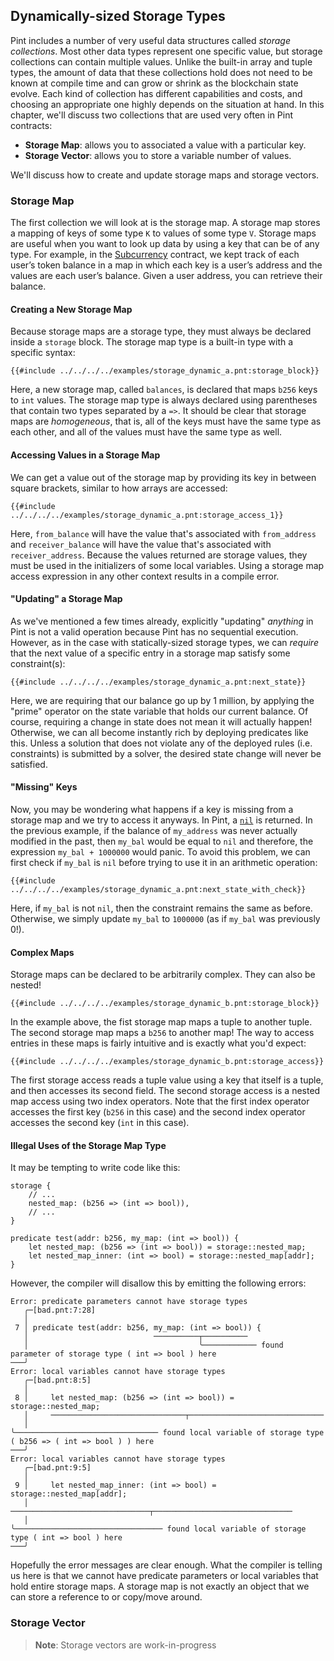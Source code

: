 ## Dynamically-sized Storage Types

Pint includes a number of very useful data structures called _storage collections_. Most other data
types represent one specific value, but storage collections can contain multiple values. Unlike the
built-in array and tuple types, the amount of data that these collections hold does not need to be
known at compile time and can grow or shrink as the blockchain state evolve. Each kind of collection
has different capabilities and costs, and choosing an appropriate one highly depends on the
situation at hand. In this chapter, we'll discuss two collections that are used very often in Pint
contracts:

- **Storage Map**: allows you to associated a value with a particular key.
- **Storage Vector**: allows you to store a variable number of values.

We'll discuss how to create and update storage maps and storage vectors.

### Storage Map

The first collection we will look at is the storage map. A storage map stores a mapping of keys of
some type `K` to values of some type `V`. Storage maps are useful when you want to look up data by
using a key that can be of any type. For example, in the [Subcurrency](../examples/subcurrency.md)
contract, we kept track of each user’s token balance in a map in which each key is a user’s address
and the values are each user’s balance. Given a user address, you can retrieve their balance.

#### Creating a New Storage Map

Because storage maps are a storage type, they must always be declared inside a `storage` block. The
storage map type is a built-in type with a specific syntax:

```pint
{{#include ../../../../examples/storage_dynamic_a.pnt:storage_block}}
```

Here, a new storage map, called `balances`, is declared that maps `b256` keys to `int` values. The
storage map type is always declared using parentheses that contain two types separated by a `=>`.
It should be clear that storage maps are _homogeneous_, that is, all of the keys must have the same
type as each other, and all of the values must have the same type as well.

#### Accessing Values in a Storage Map

We can get a value out of the storage map by providing its key in between square brackets, similar
to how arrays are accessed:

```pint
{{#include ../../../../examples/storage_dynamic_a.pnt:storage_access_1}}
```

Here, `from_balance` will have the value that's associated with `from_address` and
`receiver_balance` will have the value that's associated with `receiver_address`. Because the values
returned are storage values, they must be used in the initializers of some local variables. Using a
storage map access expression in any other context results in a compile error.

#### "Updating" a Storage Map

As we've mentioned a few times already, explicitly "updating" _anything_ in Pint is not a valid
operation because Pint has no sequential execution. However, as in the case with statically-sized
storage types, we can _require_ that the next value of a specific entry in a storage map satisfy
some constraint(s):

```pint
{{#include ../../../../examples/storage_dynamic_a.pnt:next_state}}
```

Here, we are requiring that our balance go up by 1 million, by applying the "prime" operator on the
state variable that holds our current balance. Of course, requiring a change in state does not mean
it will actually happen! Otherwise, we can all become instantly rich by deploying predicates like
this. Unless a solution that does not violate any of the deployed rules (i.e. constraints) is
submitted by a solver, the desired state change will never be satisfied.

#### "Missing" Keys

Now, you may be wondering what happens if a key is missing from a storage map and we try to access
it anyways. In Pint, a [`nil`](static.md#empty-state) is returned. In the previous example, if the
balance of `my_address` was never actually modified in the past, then `my_bal` would be equal to
`nil` and therefore, the expression `my_bal + 1000000` would panic. To avoid this problem, we can
first check if `my_bal` is `nil` before trying to use it in an arithmetic operation:

```pint
{{#include ../../../../examples/storage_dynamic_a.pnt:next_state_with_check}}
```

Here, if `my_bal` is not `nil`, then the constraint remains the same as before. Otherwise, we simply
update `my_bal` to `1000000` (as if `my_bal` was previously 0!).

#### Complex Maps

Storage maps can be declared to be arbitrarily complex. They can also be nested!

```pint
{{#include ../../../../examples/storage_dynamic_b.pnt:storage_block}}
```

In the example above, the fist storage map maps a tuple to another tuple. The second storage map
maps a `b256` to another map! The way to access entries in these maps is fairly intuitive and is
exactly what you'd expect:

```pint
{{#include ../../../../examples/storage_dynamic_b.pnt:storage_access}}
```

The first storage access reads a tuple value using a key that itself is a tuple, and then accesses
its second field. The second storage access is a nested map access using two index operators. Note
that the first index operator accesses the first key (`b256` in this case) and the second index
operator accesses the second key (`int` in this case).

#### Illegal Uses of the Storage Map Type

It may be tempting to write code like this:

```pint
storage {
    // ...
    nested_map: (b256 => (int => bool)),
    // ...
}

predicate test(addr: b256, my_map: (int => bool)) {
    let nested_map: (b256 => (int => bool)) = storage::nested_map;
    let nested_map_inner: (int => bool) = storage::nested_map[addr];
}
```

However, the compiler will disallow this by emitting the following errors:

```console
Error: predicate parameters cannot have storage types
   ╭─[bad.pnt:7:28]
   │
 7 │ predicate test(addr: b256, my_map: (int => bool)) {
   │                            ──────────┬──────────
   │                                      ╰──────────── found parameter of storage type ( int => bool ) here
───╯
Error: local variables cannot have storage types
   ╭─[bad.pnt:8:5]
   │
 8 │     let nested_map: (b256 => (int => bool)) = storage::nested_map;
   │     ──────────────────────────────┬──────────────────────────────
   │                                   ╰──────────────────────────────── found local variable of storage type ( b256 => ( int => bool ) ) here
───╯
Error: local variables cannot have storage types
   ╭─[bad.pnt:9:5]
   │
 9 │     let nested_map_inner: (int => bool) = storage::nested_map[addr];
   │     ───────────────────────────────┬───────────────────────────────
   │                                    ╰───────────────────────────────── found local variable of storage type ( int => bool ) here
───╯
```

Hopefully the error messages are clear enough. What the compiler is telling us here is that we
cannot have predicate parameters or local variables that hold entire storage maps. A storage map is
not exactly an object that we can store a reference to or copy/move around.

### Storage Vector

> **Note**: Storage vectors are work-in-progress
